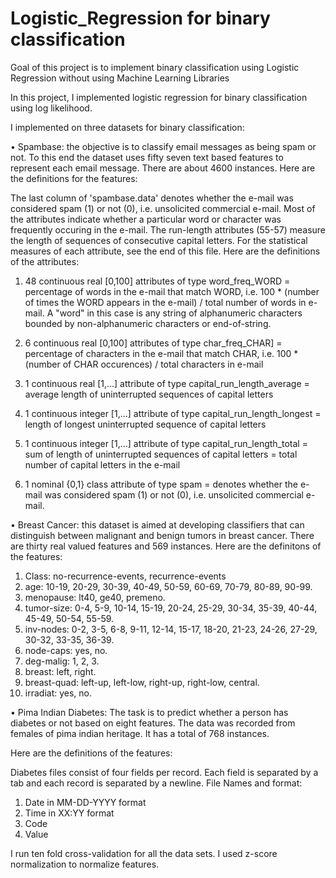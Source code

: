 # Logistic_Regression for binary classification
Goal of this project is to implement binary classification using Logistic  Regression without using Machine Learning Libraries

In this project, I implemented logistic regression for binary classification using log likelihood.

I implemented on three datasets for binary classification:

• Spambase: the objective is to classify email messages as being spam or not. To this end the
dataset uses fifty seven text based features to represent each email message. There are about
4600 instances. Here are the definitions for the features:

The last column of 'spambase.data' denotes whether the e-mail was considered spam (1) or not (0), i.e. unsolicited commercial e-mail. Most of the attributes indicate whether a particular word or character was frequently occuring in the e-mail. The run-length attributes (55-57) measure the length of sequences of consecutive capital letters. For the statistical measures of each attribute, see the end of this file. Here are the definitions of the attributes: 

1. 48 continuous real [0,100] attributes of type word_freq_WORD 
= percentage of words in the e-mail that match WORD, i.e. 100 * (number of times the WORD appears in the e-mail) / total number of words in e-mail. A "word" in this case is any string of alphanumeric characters bounded by non-alphanumeric characters or end-of-string. 

2. 6 continuous real [0,100] attributes of type char_freq_CHAR] 
= percentage of characters in the e-mail that match CHAR, i.e. 100 * (number of CHAR occurences) / total characters in e-mail 
3. 1 continuous real [1,...] attribute of type capital_run_length_average 
= average length of uninterrupted sequences of capital letters 

4. 1 continuous integer [1,...] attribute of type capital_run_length_longest 
= length of longest uninterrupted sequence of capital letters 

5. 1 continuous integer [1,...] attribute of type capital_run_length_total 
= sum of length of uninterrupted sequences of capital letters 
= total number of capital letters in the e-mail 

6. 1 nominal {0,1} class attribute of type spam 
= denotes whether the e-mail was considered spam (1) or not (0), i.e. unsolicited commercial e-mail. 

• Breast Cancer: this dataset is aimed at developing classifiers that can distinguish between
malignant and benign tumors in breast cancer. There are thirty real valued features and 569
instances. Here are the definitons of the features: 

1. Class: no-recurrence-events, recurrence-events 
2. age: 10-19, 20-29, 30-39, 40-49, 50-59, 60-69, 70-79, 80-89, 90-99. 
3. menopause: lt40, ge40, premeno. 
4. tumor-size: 0-4, 5-9, 10-14, 15-19, 20-24, 25-29, 30-34, 35-39, 40-44, 45-49, 50-54, 55-59. 
5. inv-nodes: 0-2, 3-5, 6-8, 9-11, 12-14, 15-17, 18-20, 21-23, 24-26, 27-29, 30-32, 33-35, 36-39. 
6. node-caps: yes, no. 
7. deg-malig: 1, 2, 3. 
8. breast: left, right. 
9. breast-quad: left-up, left-low, right-up,	right-low, central. 
10. irradiat:	yes, no.

• Pima Indian Diabetes: The task is to predict whether a person has diabetes or not based
on eight features. The data was recorded from females of pima indian heritage. It has a total
of 768 instances.

Here are the definitions of the features:

Diabetes files consist of four fields per record. Each field is separated by a tab and each record is separated by a newline. File Names and format: 

1.  Date in MM-DD-YYYY format 
2.  Time in XX:YY format 
3. Code 
4. Value

I run ten fold cross-validation for all the data sets. I used z-score normalization to normalize features.
